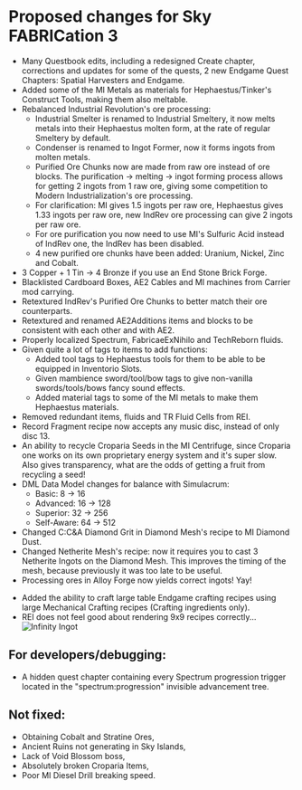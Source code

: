 # Proposed changes for Sky FABRICation 3

<ul>
    <li>Many Questbook edits, including a redesigned Create chapter, corrections and updates for some of the quests, 2 new Endgame Quest Chapters: Spatial Harvesters and Endgame.</li>
    <li>Added some of the MI Metals as materials for Hephaestus/Tinker's Construct Tools, making them also meltable.</li>
    <li>Rebalanced Industrial Revolution's ore processing:
        <ul>
            <li>Industrial Smelter is renamed to Industrial Smeltery, it now melts metals into their Hephaestus molten form, at the rate of regular Smeltery by default.</li>
            <li>Condenser is renamed to Ingot Former, now it forms ingots from molten metals.</li>
            <li>Purified Ore Chunks now are made from raw ore instead of ore blocks. The purification -> melting -> ingot forming process allows for getting 2 ingots from 1 raw ore, giving some competition to Modern Industrialization's ore processing.</li>
            <li>For clarification: MI gives 1.5 ingots per raw ore, Hephaestus gives 1.33 ingots per raw ore, new IndRev ore processing can give 2 ingots per raw ore.</li>
            <li>For ore purification you now need to use MI's Sulfuric Acid instead of IndRev one, the IndRev has been disabled.</li>
            <li>4 new purified ore chunks have been added: Uranium, Nickel, Zinc and Cobalt.</li>
        </ul>
    </li>
    <li>3 Copper + 1 Tin -> 4 Bronze if you use an End Stone Brick Forge.</li>
    <li>Blacklisted Cardboard Boxes, AE2 Cables and MI machines from Carrier mod carrying.</li>
    <li>Retextured IndRev's Purified Ore Chunks to better match their ore counterparts.</li>
    <li>Retextured and renamed AE2Additions items and blocks to be consistent with each other and with AE2.</li>
    <li>Properly localized Spectrum, FabricaeExNihilo and TechReborn fluids.</li>
    <li>Given quite a lot of tags to items to add functions:
        <ul>
            <li>Added tool tags to Hephaestus tools for them to be able to be equipped in Inventorio Slots.</li>
            <li>Given mambience sword/tool/bow tags to give non-vanilla swords/tools/bows fancy sound effects.</li>
            <li>Added material tags to some of the MI metals to make them Hephaestus materials.</li>
        </ul>
    </li>
    <li>Removed redundant items, fluids and TR Fluid Cells from REI.</li>
    <li>Record Fragment recipe now accepts any music disc, instead of only disc 13.</li>
    <li>An ability to recycle Croparia Seeds in the MI Centrifuge, since Croparia one works on its own proprietary energy system and it's super slow. Also gives transparency, what are the odds of getting a fruit from recycling a seed!</li>
    <li>DML Data Model changes for balance with Simulacrum:
        <ul>
            <li>Basic: 8 -> 16</li>
            <li>Advanced: 16 -> 128</li>
            <li>Superior: 32 -> 256</li>
            <li>Self-Aware: 64 -> 512</li>
        </ul>
    </li>
	<li>Changed C:C&A Diamond Grit in Diamond Mesh's recipe to MI Diamond Dust.</li>
	<li>Changed Netherite Mesh's recipe: now it requires you to cast 3 Netherite Ingots on the Diamond Mesh. This improves the timing of the mesh, because previously it was too late to be useful.</li>
	<li>Processing ores in Alloy Forge now yields correct ingots! Yay!</li>
</ul>

- Added the ability to craft large table Endgame crafting recipes using large Mechanical Crafting recipes (Crafting ingredients only).
- REI does not feel good about rendering 9x9 recipes correctly... ![Infinity Ingot](https://user-images.githubusercontent.com/125081901/219349425-0beedaa4-7b3f-423f-82cc-74ee30ac1b47.png)

## For developers/debugging:
- A hidden quest chapter containing every Spectrum progression trigger located in the "spectrum:progression" invisible advancement tree.

## Not fixed:
- Obtaining Cobalt and Stratine Ores,
- Ancient Ruins not generating in Sky Islands,
- Lack of Void Blossom boss,
- Absolutely broken Croparia Items,
- Poor MI Diesel Drill breaking speed.
